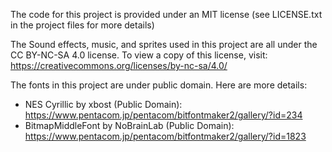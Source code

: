 The code for this project is provided under an MIT license (see LICENSE.txt in the project files for more details)

The Sound effects, music, and sprites used in this project are all under the CC BY-NC-SA 4.0 license. To view a copy of this license, visit: https://creativecommons.org/licenses/by-nc-sa/4.0/

The fonts in this project are under public domain. Here are more details:
- NES Cyrillic by xbost (Public Domain): https://www.pentacom.jp/pentacom/bitfontmaker2/gallery/?id=234
- BitmapMiddleFont by NoBrainLab (Public Domain): https://www.pentacom.jp/pentacom/bitfontmaker2/gallery/?id=1823
